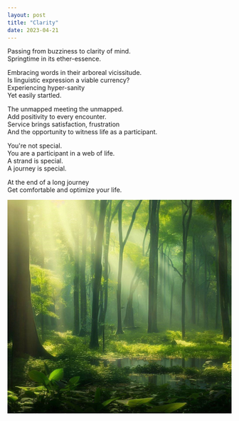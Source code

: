 ```yaml
---
layout: post
title: "Clarity"
date: 2023-04-21
---
```

Passing from buzziness to clarity of mind.  
Springtime in its ether-essence.  

Embracing words in their arboreal vicissitude.  
Is linguistic expression a viable currency?   
Experiencing hyper-sanity  
Yet easily startled.  

The unmapped meeting the unmapped.  
Add positivity to every encounter.  
Service brings satisfaction, frustration  
And the opportunity to witness life as a participant.  

You're not special.  
You are a participant in a web of life.  
A strand is special.  
A journey is special.  

At the end of a long journey   
Get comfortable and optimize your life.  

![](/images/forest1.jpeg)
